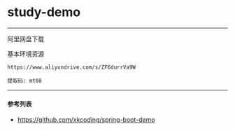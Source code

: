 # study-demo



---
阿里网盘下载 

基本环境资源
```shell
https://www.aliyundrive.com/s/ZF6durrVa9W

提取码: mt08
```
---
#### 参考列表

- https://github.com/xkcoding/spring-boot-demo